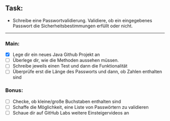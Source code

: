 ## Task: 
* Schreibe eine Passwortvalidierung. Validiere, ob ein eingegebenes Passwort die Sicherheitsbestimmungen erfüllt oder nicht.
---
### Main:
- [X] Lege dir ein neues Java Github Projekt an
- [ ] Überlege dir, wie die Methoden aussehen müssen.
- [ ] Schreibe jeweils einen Test und dann die Funktionalität
- [ ] Überprüfe erst die Länge des Passworts und dann, ob Zahlen enthalten sind
### Bonus:

- [ ] Checke, ob kleine/große Buchstaben enthalten sind
- [ ] Schaffe die Möglichkeit, eine Liste von Passwörtern zu validieren
- [ ] Schaue dir auf GitHub Labs weitere Einsteigervideos an
